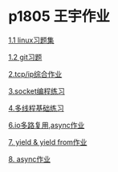 # p1805 王宇作业


<a href="linux习题/linux_cmd.md">1.1 linux习题集</a>

<a href="git习题/git_cmd.md">1.2 git习题</a>

<a href="tcp_ip/tcp_ip.md">2.tcp/ip综合作业</a>

<a href="socketwork/socket.md">3.socket编程练习</a>

<a href="多线程基础练习/多线程基础练习.md">4.多线程基础练习</a>

<a href="io多路复用_async/io多路复用_async作业.md">6.io多路复用,async作业</a>

<a href="yield_yield from作业/yield _yield from作业.md">7. yield & yield from作业</a>

<a href="async作业/async.md">8. async作业</a>




